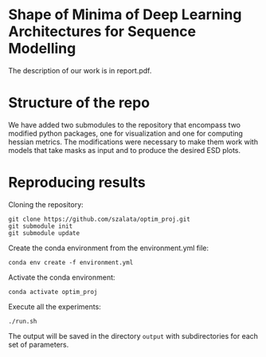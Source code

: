 # Shape of Minima of Deep Learning Architectures for Sequence Modelling

The description of our work is in report.pdf.

# Structure of the repo
We have added two submodules to the repository that encompass two modified python packages, one for visualization and one for computing hessian metrics. The modifications were necessary to make them work with models that take masks as input and to produce the desired ESD plots.

# Reproducing results
Cloning the repository:
```
git clone https://github.com/szalata/optim_proj.git
git submodule init
git submodule update
```


Create the conda environment from the environment.yml file:
```
conda env create -f environment.yml
```
Activate the conda environment:
```
conda activate optim_proj
```

Execute all the experiments:
```
./run.sh
```

The output will be saved in the directory `output` with subdirectories for each set of parameters.
